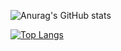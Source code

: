 ![Anurag's GitHub stats](https://github-readme-stats.vercel.app/api?username=zozero94&show_icons=true&theme=dracula)

[![Top Langs](https://github-readme-stats.vercel.app/api/top-langs/?username=zozero94&layout=compact&theme=dracula)](https://github.com/anuraghazra/github-readme-stats)
